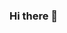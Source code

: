 ### Hi there 👋

<!--
**pickedluffy2000/pickedluffy2000** is a ✨ _special_ ✨ repository because its `README.md` (this file) appears on your GitHub profile.

Here are some ideas to get you started:

- 🔭 Atualmente trabalho com Front-end n empresa Designatual.
- 🌱 Aperfeiçoando-me em Back-end.
- 👨‍💼 COO na Designatual.
